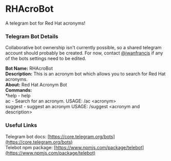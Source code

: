 # RHAcroBot
A telegram bot for Red Hat acronyms!

### Telegram Bot Details
Collaborative bot ownership isn't currently possible, so a shared telegram account should probably be created. For now, contact [@iwanfrancis](https://github.com/iwanfrancis) if any of the bots settings need to be edited.

**Bot Name:** RHAcroBot  
**Description:** This is an acronym bot which allows you to search for Red Hat acronyms.  
**About:** Red Hat Acronym Bot  
**Commands:**  
*help - help  
ac - Search for an acronym. USAGE: /ac \<acronym\>   
suggest - suggest an acronym USAGE: /suggest \<acronym and description\>

### Useful Links
Telegram bot docs: [https://core.telegram.org/bots](https://core.telegram.org/bots)  
Telebot npm package: [https://www.npmjs.com/package/telebot](https://www.npmjs.com/package/telebot)
